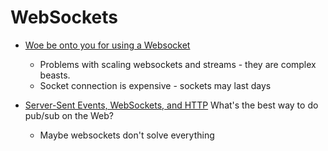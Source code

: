 WebSockets
==========

* [Woe be onto you for using a Websocket](http://www.adama-lang.org/blog/woe-of-websocket/)
    * Problems with scaling websockets and streams - they are complex beasts.
    * Socket connection is expensive - sockets may last days


* [Server-Sent Events, WebSockets, and HTTP](https://www.mnot.net/blog/2022/02/20/websockets) What's the best way to do pub/sub on the Web?
    * Maybe websockets don't solve everything